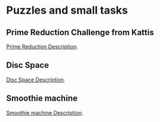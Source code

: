 # Puzzles and small tasks


## Prime Reduction Challenge from Kattis

[Prime Reduction Description](https://open.kattis.com/problems/primereduction).

## Disc Space

[Disc Space Description](https://github.com/scturkey/kata-listing/blob/master/disk-space.md).

## Smoothie machine

[Smoothie machine Description](https://github.com/scturkey/kata-listing/blob/master/smoothies.md).

